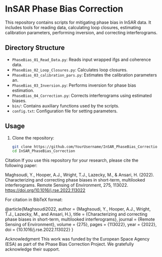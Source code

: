# InSAR Phase Bias Correction
This repository contains scripts for mitigating phase bias in InSAR data. It includes tools for reading data, calculating loop closures, estimating calibration parameters, performing inversion, and correcting interferograms.

## Directory Structure
- `PhaseBias_01_Read_Data.py`: Reads input wrapped ifgs and coherence data.
- `PhaseBias_02_Loop_Closures.py`: Calculates loop closures.
- `PhaseBias_03_calibration_pars.py`: Estimates the calibration parameters an.
- `PhaseBias_03_Inversion.py`: Performs inversion for phase bias estimation.
- `PhaseBias_04_Correction.py`: Corrects interferograms using estimated biases.
- `bin/`: Contains auxiliary functions used by the scripts.
- `config.txt`: Configuration file for setting parameters.

## Usage
1. Clone the repository:
   ```bash
   git clone https://github.com/YourUsername/InSAR_PhaseBias_Correction.git
   cd InSAR_PhaseBias_Correction


Citation
If you use this repository for your research, please cite the following paper:

Maghsoudi, Y., Hooper, A.J., Wright, T.J., Lazecky, M., & Ansari, H. (2022). Characterizing and correcting phase biases in short-term, multilooked interferograms. Remote Sensing of Environment, 275, 113022.
https://doi.org/10.1016/j.rse.2022.113022

For citation in BibTeX format:

@article{Maghsoudi2022,
    author = {Maghsoudi, Y., Hooper, A.J., Wright, T.J., Lazecky, M., and Ansari, H.},
    title = {Characterizing and correcting phase biases in short-term, multilooked interferograms},
    journal = {Remote Sensing of Environment},
    volume = {275},
    pages = {113022},
    year = {2022},
    doi = {10.1016/j.rse.2022.113022}
}


Acknowledgment
This work was funded by the European Space Agency (ESA) as part of the Phase Bias Correction Project. We gratefully acknowledge their support.

